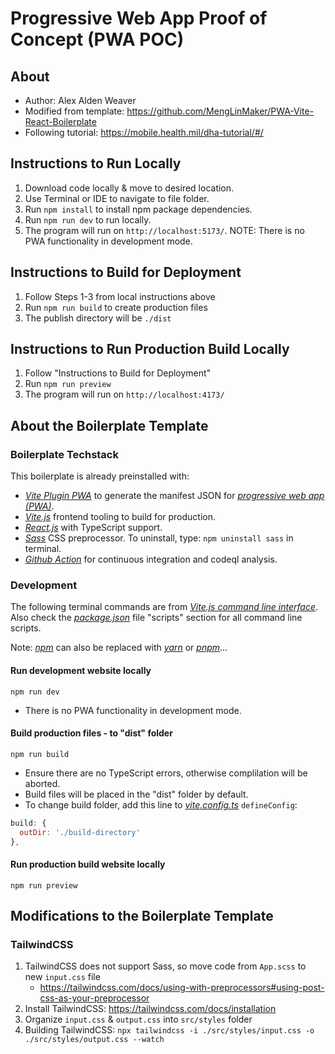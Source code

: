 # Progressive Web App Proof of Concept (PWA POC)

## About
* Author: Alex Alden Weaver
* Modified from template: https://github.com/MengLinMaker/PWA-Vite-React-Boilerplate
* Following tutorial: https://mobile.health.mil/dha-tutorial/#/

## Instructions to Run Locally
1. Download code locally & move to desired location.
2. Use Terminal or IDE to navigate to file folder.
3. Run `npm install` to install npm package dependencies.
4. Run `npm run dev` to run locally.
5. The program will run on `http://localhost:5173/`.
NOTE: There is no PWA functionality in development mode.

## Instructions to Build for Deployment
1. Follow Steps 1-3 from local instructions above
2. Run `npm run build` to create production files
3. The publish directory will be `./dist`

## Instructions to Run Production Build Locally
1. Follow "Instructions to Build for Deployment"
2. Run `npm run preview`
3. The program will run on `http://localhost:4173/`

## About the Boilerplate Template

### Boilerplate Techstack
This boilerplate is already preinstalled with:
* *[Vite Plugin PWA](https://vite-plugin-pwa.netlify.app/)* to generate the manifest JSON for *[progressive web app (PWA)](https://developer.mozilla.org/en-US/docs/Web/Progressive_web_apps)*.
* *[Vite.js](https://vitejs.dev/)* frontend tooling to build for production.
* *[React.js](https://reactjs.org/)* with TypeScript support.
* *[Sass](https://sass-lang.com/)* CSS preprocessor. To uninstall, type: ```npm uninstall sass``` in terminal.
* *[Github Action](https://docs.github.com/en/actions/learn-github-actions/understanding-github-actions)* for continuous integration and codeql analysis.


### Development
The following terminal commands are from *[Vite.js command line interface](https://vitejs.dev/guide/#command-line-interface)*. Also check the *[package.json](https://github.com/MengLinMaker/PWA-Vite-React-Boilerplate/blob/main/package.json)* file "scripts" section for all command line scripts.

Note: *[npm](https://www.npmjs.com/)* can also be replaced with *[yarn](https://yarnpkg.com/)* or *[pnpm](https://pnpm.io/)*...


#### Run development website locally
```
npm run dev
```
* There is no PWA functionality in development mode.


#### Build production files - to "dist" folder
```
npm run build
```
* Ensure there are no TypeScript errors, otherwise complilation will be aborted.
* Build files will be placed in the "dist" folder by default.
* To change build folder, add this line to *[vite.config.ts](https://github.com/MengLinMaker/PWA-Vite-React-Boilerplate/blob/main/vite.config.ts)* `defineConfig`:
```javascript
build: {
  outDir: './build-directory'
},
```

#### Run production build website locally
```
npm run preview
```


## Modifications to the Boilerplate Template

### TailwindCSS
1. TailwindCSS does not support Sass, so move code from `App.scss` to new `input.css` file
   - https://tailwindcss.com/docs/using-with-preprocessors#using-post-css-as-your-preprocessor
2. Install TailwindCSS: https://tailwindcss.com/docs/installation
3. Organize `input.css` & `output.css` into `src/styles` folder
4. Building TailwindCSS: `npx tailwindcss -i ./src/styles/input.css -o ./src/styles/output.css --watch`